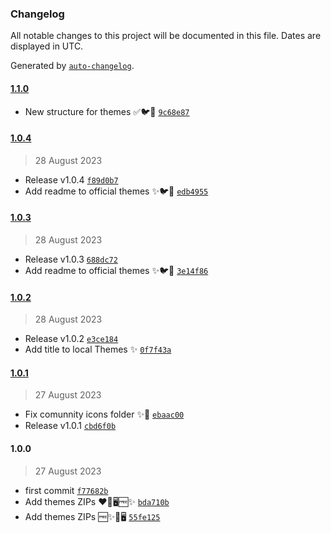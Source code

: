 ### Changelog

All notable changes to this project will be documented in this file. Dates are displayed in UTC.

Generated by [`auto-changelog`](https://github.com/CookPete/auto-changelog).

#### [1.1.0](https://github.com/pigeonposse/iconflow-themes/compare/1.0.4...1.1.0)

- New structure for themes ✅🐦🌈 [`9c68e87`](https://github.com/pigeonposse/iconflow-themes/commit/9c68e87c1fa7d72c6afa2a1ea6ef1b0bd2400256)

#### [1.0.4](https://github.com/pigeonposse/iconflow-themes/compare/1.0.3...1.0.4)

> 28 August 2023

- Release v1.0.4 [`f89d0b7`](https://github.com/pigeonposse/iconflow-themes/commit/f89d0b73e02c80b2963f61f21c75248310c3a3eb)
- Add readme to official themes ✨🐦🚀 [`edb4955`](https://github.com/pigeonposse/iconflow-themes/commit/edb49553368bf4cdcede0cf33228c4a4118d9f2c)

#### [1.0.3](https://github.com/pigeonposse/iconflow-themes/compare/1.0.2...1.0.3)

> 28 August 2023

- Release v1.0.3 [`688dc72`](https://github.com/pigeonposse/iconflow-themes/commit/688dc72d8ffbdeb2caf7b7862ba4c35b380251e7)
- Add readme to official themes ✨🐦🚀 [`3e14f86`](https://github.com/pigeonposse/iconflow-themes/commit/3e14f865fffb6ed6945a52935ec5bffb9b8e07f9)

#### [1.0.2](https://github.com/pigeonposse/iconflow-themes/compare/1.0.1...1.0.2)

> 28 August 2023

- Release v1.0.2 [`e3ce184`](https://github.com/pigeonposse/iconflow-themes/commit/e3ce1845399304985e26c03136094f815769e3a0)
- Add title to local Themes ✨ [`0f7f43a`](https://github.com/pigeonposse/iconflow-themes/commit/0f7f43a80d118a697713617aaf4b3b269d6a6c26)

#### [1.0.1](https://github.com/pigeonposse/iconflow-themes/compare/1.0.0...1.0.1)

> 27 August 2023

- Fix comunnity icons folder ✨🌈 [`ebaac00`](https://github.com/pigeonposse/iconflow-themes/commit/ebaac00712db5fa4e602cc93958eb0dd1858633d)
- Release v1.0.1 [`cbd6f0b`](https://github.com/pigeonposse/iconflow-themes/commit/cbd6f0ba4a372380ebf1c4f4ac3cc07f91392224)

#### 1.0.0

> 27 August 2023

- first commit [`f77682b`](https://github.com/pigeonposse/iconflow-themes/commit/f77682ba846de74acb6fd835ae53ef1bed7e60a3)
- Add themes ZIPs ♥️🍎🖥🆓✨ [`bda710b`](https://github.com/pigeonposse/iconflow-themes/commit/bda710bfd68e44f017eddd3ed53aba00e3895397)
- Add themes ZIPs 🆓✨🍎🖥 [`55fe125`](https://github.com/pigeonposse/iconflow-themes/commit/55fe1259d533c9d51bc6b12037cf9fb644d492f4)
